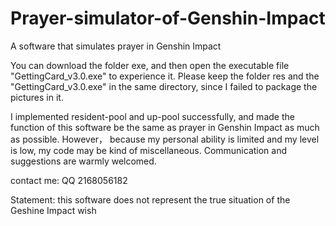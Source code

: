# Prayer-simulator-of-Genshin-Impact
A software that simulates prayer in Genshin Impact

You can download the folder exe, and then open the executable file "GettingCard_v3.0.exe" to experience it. Please keep the folder res and the "GettingCard_v3.0.exe" in the same directory, since I failed to package the pictures in it.

I implemented resident-pool and up-pool successfully, and made the function of this software be the same as prayer in Genshin Impact as much as possible. However， because my personal ability is limited and my level is low, my code may be kind of miscellaneous. Communication and suggestions are warmly welcomed.

contact me: QQ 2168056182

Statement: this software does not represent the true situation of the Geshine Impact wish
